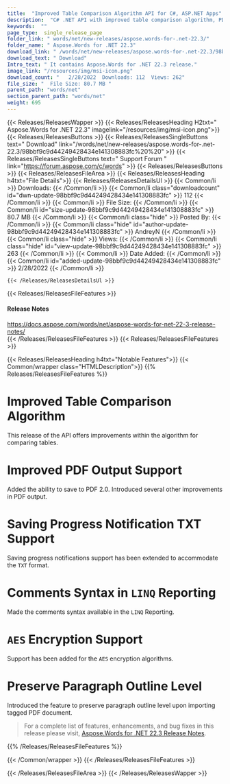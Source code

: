 ```yaml
---
title:  "Improved Table Comparison Algorithm API for C#, ASP.NET Apps"
description:  "C# .NET API with improved table comparison algorithm, PDF2.0 support, saving progress notification for TXT, comments syntax for LINQ reporting, AES encryption."
keywords:  ""
page_type:  single_release_page
folder_link: " words/net/new-releases/aspose.words-for-.net-22.3/"
folder_name: " Aspose.Words for .NET 22.3"
download_link: " /words/net/new-releases/aspose.words-for-.net-22.3/98bbf9c9d44249428434e141308883fc"
download_text: " Download"
Intro_text: " It contains Aspose.Words for .NET 22.3 release."
image_link: "/resources/img/msi-icon.png"
download_count: "   2/28/2022  Downloads: 112  Views: 262"
file_size: "  File Size: 80.7 MB "
parent_path: "words/net"
section_parent_path: "words/net"
weight: 695
---
```


{{< Releases/ReleasesWapper >}}
  {{< Releases/ReleasesHeading H2txt=" Aspose.Words for .NET 22.3" imagelink="/resources/img/msi-icon.png">}}
  {{< Releases/ReleasesButtons >}}
    {{< Releases/ReleasesSingleButtons text=" Download" link="/words/net/new-releases/aspose.words-for-.net-22.3/98bbf9c9d44249428434e141308883fc%20%20" >}}
    {{< Releases/ReleasesSingleButtons text=" Support Forum " link="https://forum.aspose.com/c/words" >}}
  {{< Releases/ReleasesButtons >}}
  {{< Releases/ReleasesFileArea >}}
    {{< Releases/ReleasesHeading h4txt="File Details">}}
    {{< Releases/ReleasesDetailsUl >}}
            {{< Common/li  >}} Downloads: {{< /Common/li >}} 
      {{< Common/li class="downloadcount" id="dwn-update-98bbf9c9d44249428434e141308883fc" >}} 112 {{< /Common/li >}} 
      {{< Common/li  >}} File Size: {{< /Common/li >}} 
      {{< Common/li id="size-update-98bbf9c9d44249428434e141308883fc" >}} 80.7 MB {{< /Common/li >}} 
      {{< Common/li  class="hide" >}} Posted By: {{< /Common/li >}} 
      {{< Common/li class="hide" id="author-update-98bbf9c9d44249428434e141308883fc" >}} AndreyN {{< /Common/li >}} 
      {{< Common/li class="hide"  >}} Views: {{< /Common/li >}} 
      {{< Common/li class="hide" id="view-update-98bbf9c9d44249428434e141308883fc" >}} 263 {{< /Common/li >}} 
      {{< Common/li  >}} Date Added: {{< /Common/li >}} 
      {{< Common/li id="added-update-98bbf9c9d44249428434e141308883fc" >}} 2/28/2022 {{< /Common/li >}} 

    {{< /Releases/ReleasesDetailsUl >}}

  {{< Releases/ReleasesFileFeatures >}}
      <h4>Release Notes</h4><div><a href="https://docs.aspose.com/words/net/aspose-words-for-net-22-3-release-notes/">https://docs.aspose.com/words/net/aspose-words-for-net-22-3-release-notes/</a></div>
  {{< /Releases/ReleasesFileFeatures >}}
{{< Releases/ReleasesFileFeatures >}}

{{< Releases/ReleasesHeading h4txt="Notable Features">}}
{{< Common/wrapper class="HTMLDescription">}}
{{% Releases/ReleasesFileFeatures %}}

# Improved Table Comparison Algorithm

This release of the API offers improvements within the algorithm for comparing tables.

# Improved PDF Output Support

Added the ability to save to PDF 2.0. Introduced several other improvements in PDF output.

# Saving Progress Notification TXT Support

Saving progress notifications support has been extended to accommodate the `TXT` format.

# Comments Syntax in `LINQ` Reporting

Made the comments syntax available in the `LINQ` Reporting.

# `AES` Encryption Support

Support has been added for the `AES` encryption algorithms.

# Preserve Paragraph Outline Level

Introduced the feature to preserve paragraph outline level upon importing tagged PDF document.

> For a complete list of features, enhancements, and bug fixes in this release please visit, [Aspose.Words for .NET 22.3 Release Notes](https://docs.aspose.com/words/net/aspose-words-for-net-22-3-release-notes/).

{{% /Releases/ReleasesFileFeatures %}}

{{< /Common/wrapper >}}
{{< /Releases/ReleasesFileFeatures >}}

{{< /Releases/ReleasesFileArea >}}
{{< /Releases/ReleasesWapper >}}
